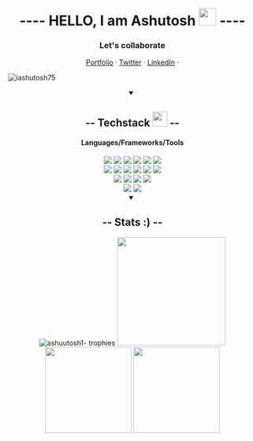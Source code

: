 <h1 align="center"> ---- HELLO, I am Ashutosh <img src="https://cdn.discordapp.com/emojis/708780901642797076.gif" height="35px"> ----</h1>

<div align="center">
<h3>Let's collaborate</h3>

<a href="https://ashutosh1.vercel.app" target="_blank">Portfolio</a> ·
<a href="https://twitter.com/ashutos_h1" target="_blank">Twitter</a> ·
<a href="https://linkedin.com/in/ashuutosh1" target="_blank">LinkedIn</a> ·
</div>
    

<p align="left"> <img src="https://komarev.com/ghpvc/?username=iashutosh75&label=Profile%20views&color=0e75b6&style=flat" alt="iashutosh75" /> </p>


<div align="center">
<details open>
 
<summary><h2 align="center" > -- Techstack <img src="https://cdn.discordapp.com/emojis/804331814004850698.png?v=1" width="30px"> --</h2></summary>
<h4>Languages/Frameworks/Tools</h4>
<img src="https://img.shields.io/badge/-C++ (CPP)-blue?style=for-the-badge">
<img src="https://img.shields.io/badge/-Python-green?style=for-the-badge">
<img src="https://img.shields.io/badge/-C language-red?style=for-the-badge">
<img src="https://img.shields.io/badge/-Javascript-yellow?style=for-the-badge">
<img src="https://img.shields.io/badge/-TypeScript-green?style=for-the-badge">
<img src="https://img.shields.io/badge/-Dart-blueviolet?style=for-the-badge">

<br>
<img src="https://img.shields.io/badge/-HTML 5-orange?style=for-the-badge">
<img src="https://img.shields.io/badge/-CSS-blue?style=for-the-badge">
<img src="https://img.shields.io/badge/-Tailwind CSS-teal?style=for-the-badge">
<img src="https://img.shields.io/badge/-React-deepskyblue?style=for-the-badge">
<img src="https://img.shields.io/badge/-Flutter-skyblue?style=for-the-badge">
<img src="https://img.shields.io/badge/-Firebase-ffca28?style=for-the-badge">
<br>
<img src="https://img.shields.io/badge/-git-orange?style=for-the-badge">
<img src="https://img.shields.io/badge/-github-black?style=for-the-badge">
<img src="https://img.shields.io/badge/-vs code-007acc?style=for-the-badge">
<img src="https://img.shields.io/badge/-vercel-black?style=for-the-badge">

<br>
<img src="https://img.shields.io/badge/-React Native-teal?style=for-the-badge">
<img src="https://img.shields.io/badge/-MongoDb-deepskyblue?style=for-the-badge">


</details>
</div>

<div  align="center">
<details open>
 
<summary><h2>-- Stats :) -- </h2></summary>
<img src="https://github-profile-trophy.vercel.app/?username=ashuutosh1&theme=gruvbox&no-bg=false&no-frame=true&column=7&rank=SSS,SS,S,AAA,AA,A" alt="ashuutosh1- trophies">
<img src="https://github-readme-stats.vercel.app/api/top-langs/?username=ashuutosh1&show_icons=true&theme=gruvbox&count_private=true&layout=compact&hide_border=true&langs_count=10&hide=shaderlab,hlsl,glsl,jupyter%20notebook,c%23" height="220px">
<img src="https://github-readme-stats.vercel.app/api?username=ashuutosh1&show_icons=true&theme=gruvbox&count_private=true&hide_border=true" height="175px">
<img src="https://github-readme-streak-stats.herokuapp.com/?user=ashuutosh1&show_icons=true&hide_border=true&theme=gruvbox" height="175px">

</details>
</div>
